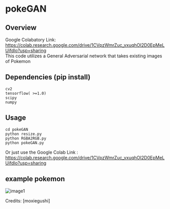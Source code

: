 # pokeGAN

## Overview
Google Colabatory Link: https://colab.research.google.com/drive/1CVpzWmrZuc_vxuqhOI2D0EpMeLUifdlo?usp=sharing \
This code utilizes a General Adversarial network that takes existing images of Pokemon 

## Dependencies (pip install) 
```
cv2
tensorflow( >=1.0)
scipy
numpy
```
## Usage
```
cd pokeGAN
python resize.py
python RGBA2RGB.py
python pokeGAN.py
```
Or just use the Google Colab Link : https://colab.research.google.com/drive/1CVpzWmrZuc_vxuqhOI2D0EpMeLUifdlo?usp=sharing

## example pokemon
![image1](https://github.com/moxiegushi/pokeGAN/raw/master/images/Notes_1500532347861.jpeg)



Credits: [moxiegushi]
